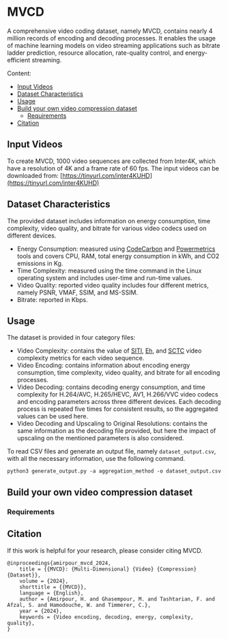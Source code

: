 # MVCD
A comprehensive video coding dataset, namely MVCD, contains nearly 4 million records of encoding and decoding processes. It enables the usage of machine learning models on video streaming applications such as bitrate ladder prediction, resource allocation, rate-quality control, and energy-efficient streaming.

Content:
- [Input Videos](#input-videos)
- [Dataset Characteristics](#dataset-characteristics)
- [Usage](#usage)
- [Build your own video compression dataset](#build-your-own-video-compression-dataset)
  - [Requirements](#requirements)
- [Citation](#citation)


## Input Videos
To create MVCD, 1000 video sequences are collected from Inter4K, which have a resolution of 4K and a frame rate of 60 fps. The input videos can be downloaded from: [https://tinyurl.com/inter4KUHD](https://tinyurl.com/inter4KUHD)

## Dataset Characteristics
The provided dataset includes information on energy consumption, time complexity, video quality, and bitrate for various video codecs used on different devices.
- Energy Consumption: measured using [CodeCarbon](https://codecarbon.io/) and [Powermetrics](https://firefox-source-docs.mozilla.org/performance/powermetrics.html) tools and covers CPU, RAM, total energy consumption in kWh, and CO2 emissions in Kg.
- Time Complexity: measured using the time command in the Linux operating system and includes user-time and run-time values.
- Video Quality: reported video quality includes four different metrics, namely PSNR, VMAF, SSIM, and MS-SSIM.
- Bitrate: reported in Kbps.

## Usage
The dataset is provided in four category files:
- Video Complexity: contains the value of [SITI](https://github.com/VQEG/siti-tools), [Eh](https://github.com/cd-athena/VCA), and [SCTC](https://github.com/cd-athena/EVCA) video complexity metrics for each video sequence.
- Video Encoding: contains information about encoding energy consumption, time complexity, video quality, and bitrate for all encoding processes.
- Video Decoding: contains decoding energy consumption, and time complexity for H.264/AVC, H.265/HEVC, AV1, H.266/VVC video codecs and encoding parameters across three different devices. Each decoding process is repeated five times for consistent results, so the aggregated values can be used here.
- Video Decoding and Upscaling to Original Resolutions: contains the same information as the decoding file provided, but here the impact of upscaling on the mentioned parameters is also considered.


To read CSV files and generate an output file, namely ```dataset_output.csv```, with all the necessary information, use the following command.
```
python3 generate_output.py -a aggregation_method -o dataset_output.csv
```

## Build your own video compression dataset
### Requirements

## Citation

If this work is helpful for your research, please consider citing MVCD.

```
@inproceedings{amirpour_mvcd_2024,
	title = {{MVCD}: {Multi-Dimensional} {Video} {Compression} {Dataset}},
	volume = {2024},
	shorttitle = {{MVCD}},
	language = {English},
	author = {Amirpour, H. and Ghasempour, M. and Tashtarian, F. and Afzal, S. and Hamodouche, W. and Timmerer, C.},
	year = {2024},
	keywords = {Video encoding, decoding, energy, complexity, quality},
}
```
